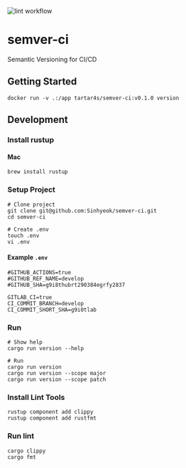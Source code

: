 ![lint workflow](https://github.com/Sinhyeok/semver-ci/actions/workflows/lint.yml/badge.svg)
# semver-ci
Semantic Versioning for CI/CD

## Getting Started
```shell
docker run -v .:/app tartar4s/semver-ci:v0.1.0 version
```

## Development
### Install rustup
#### Mac
```shell
brew install rustup
```
### Setup Project
```shell
# Clone project
git clone git@github.com:Sinhyeok/semver-ci.git
cd semver-ci

# Create .env
touch .env
vi .env
```
#### Example `.env`
```dotenv
#GITHUB_ACTIONS=true
#GITHUB_REF_NAME=develop
#GITHUB_SHA=g9i8thubrt290384egrfy2837

GITLAB_CI=true
CI_COMMIT_BRANCH=develop
CI_COMMIT_SHORT_SHA=g9i0tlab
```

### Run
```shell
# Show help
cargo run version --help

# Run
cargo run version
cargo run version --scope major
cargo run version --scope patch
```

### Install Lint Tools
```shell
rustup component add clippy
rustup component add rustfmt
```
### Run lint
```shell
cargo clippy
cargo fmt
```
